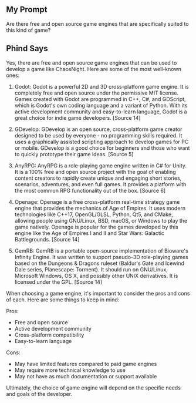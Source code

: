 ## My Prompt
Are there free and open source game engines that are specifically suited to this kind of game?

## Phind Says
Yes, there are free and open source game engines that can be used to develop a game like ChaosNight. Here are some of the most well-known ones:

1. Godot: Godot is a powerful 2D and 3D cross-platform game engine. It is completely free and open source under the permissive MIT license. Games created with Godot are programmed in C++, C#, and GDScript, which is Godot's own coding language and a variant of Python. With its active development community and easy-to-learn language, Godot is a great choice for indie game developers. [Source 14]

2. GDevelop: GDevelop is an open source, cross-platform game creator designed to be used by everyone - no programming skills required. It uses a graphically assisted scripting approach to develop games for PC or mobile. GDevelop is a good choice for beginners and those who want to quickly prototype their game ideas. [Source 5]

3. AnyRPG: AnyRPG is a role-playing game engine written in C# for Unity. It is a 100% free and open source project with the goal of enabling content creators to rapidly create unique and engaging short stories, scenarios, adventures, and even full games. It provides a platform with the most common RPG functionality out of the box. [Source 6]

4. Openage: Openage is a free cross-platform real-time strategy game engine that provides the mechanics of Age of Empires. It uses modern technologies like C++17, OpenGL/GLSL, Python, Qt5, and CMake, allowing people using GNU/Linux, BSD, macOS, or Windows to play the game natively. Openage is popular for the games developed by this engine like the Age of Empires I and II and Star Wars: Galactic Battlegrounds. [Source 14]

5. GemRB: GemRB is a portable open-source implementation of Bioware's Infinity Engine. It was written to support pseudo-3D role-playing games based on the Dungeons & Dragons ruleset (Baldur's Gate and Icewind Dale series, Planescape: Torment). It should run on GNU/Linux, Microsoft Windows, OS X, and possibly other UNIX derivatives. It is licensed under the GPL. [Source 14]

When choosing a game engine, it's important to consider the pros and cons of each. Here are some things to keep in mind:

Pros:
- Free and open source
- Active development community
- Cross-platform compatibility
- Easy-to-learn language

Cons:
- May have limited features compared to paid game engines
- May require more technical knowledge to use
- May not have as much documentation or support available

Ultimately, the choice of game engine will depend on the specific needs and goals of the developer.